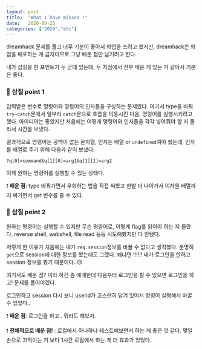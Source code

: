 ```yaml
---
layout: post
title:  "What I have missed !"
date:   2020-09-25
categories: ["2020","etc"]
---
```


dreamhack 문제를 풀고 너무 기분이 좋아서 롸업을 쓰려고 했지만, dreamhack은 롸업을 배포하는 게 금지이므로 그냥 배운 점만 남기려고 한다.



내가 삽질을 한 포인트가 두 군데 있는데, 두 지점에서 전부 배운 게 있는 거 같아서 기분은 좋다.



### 🧰 삽질 point 1

입력받은 변수로 명령어와 명령어의 인자들을 구성하는 문제였다. 여기서 type을 바꿔 `try~catch`문에서 일부러 `catch`문으로 흐름을 이동시킨 다음, 명령어를 실행시키려고 했다. 아이디어는 좋았지만 처음에는 어떻게 명령어와 인자들을 각각 넣어줘야 할 지 몰라서 시간을 보냈다.

결과적으로 명령어는 공백이 없는 문자열, 인자는 배열 or `undefined`여야 했는데, 인자를 배열로 주기 위해 다음과 같이 보냈다:

```
?q[0]=command&q[1][0]=arg1&q[1][1]=arg2
```

이제 원하는 명령어를 실행할 수 있는 상태다.

❗ **배운 점**: type 바꿔가면서 우회하는 법을 직접 써봤고 한발 더 나아가서 이차원 배열까지 써가면서 get 변수를 줄 수 있다.

### 🧰 삽질 point 2

원하는 명령어는 실행할 수 있지만 무슨 명령어로, 어떻게 flag를 읽어야 하는 지 몰랐다. reverse shell, webshell, file read 등등 시도해봤지만 다 안됐다. 

저렇게 한 이유가 처음에는 내가 `req.session`정보를 바꿀 수 없다고 생각했다. 분명히 `get`으로 session에 대한 정보를 봤는데도 그랬다. 왜냐면 !!!!!! 내가 로그인을 안하고 session 정보를 봤기 때문이다..😥



여기서도 배운 점? 이라 하긴 좀 애매한데 다음부터 로그인을 할 수 있으면 로그인을 하고! 문제를 풀어야겠다.

로그인하고 session 다시 보니 userid가 고스란히 담겨 있어서 명령어 실행해서 바꿀 수 있었다..



❗ **배운 점**: 로그인을 하고.. 뭐라도 해보자.



❗ **전체적으로 배운 점!** : 로컬에서 하나하나 테스트해보면서 하는 게 좋은 것 같다. 몇일 손으로 끄적이는 거 보다 1시간 로컬에서 하는 게 더 효과가 있었다.





